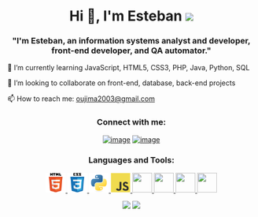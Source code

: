 <h1 align="center">Hi 👋, I'm Esteban <img height="40" src="https://emoji.gg/assets/emoji/7333-parrotdance.gif"></h1>
<h3 align="center">"I'm Esteban, an information systems analyst and developer, front-end developer, and QA automator."
</h3>

🌱 I’m currently learning JavaScript, HTML5, CSS3, PHP, Java, Python, SQL

👯 I’m looking to collaborate on front-end, database, back-end projects

📫 How to reach me: oujima2003@gmail.com

<h3 align="center">Connect with me:</h3>
<div align="center">

[![image](https://img.shields.io/badge/LinkedIn-0077B5?style=for-the-badge&logo=linkedin&logoColor=white)](https://www.linkedin.com/in/lauro_brant-1/)
[![image](https://img.shields.io/badge/Gmail-D14836?style=for-the-badge&logo=gmail&logoColor=white)](mailto:produtor.brantlauro@gmail.com)

</div>

<h3 align="center">Languages and Tools:</h3>

<p align="center">
    <a href="https://www.w3.org/html/" target="_blank">
        <img src="https://raw.githubusercontent.com/devicons/devicon/master/icons/html5/html5-original-wordmark.svg"
            alt="html5" width="40" height="40" />
    </a>
    <a href="https://www.w3schools.com/css/" target="_blank">
        <img src="https://raw.githubusercontent.com/devicons/devicon/master/icons/css3/css3-original-wordmark.svg"
            alt="css3" width="40" height="40" />
    </a>
    <a href="https://www.python.org" target="_blank">
        <img src="https://raw.githubusercontent.com/devicons/devicon/master/icons/python/python-original.svg"
            alt="python" width="40" height="40" />
    </a>
    <a href="https://developer.mozilla.org/en-US/docs/Web/JavaScript" target="_blank">
        <img src="https://raw.githubusercontent.com/devicons/devicon/master/icons/javascript/javascript-original.svg"
            alt="javascript" width="40" height="40" />
    </a>
    <a href="https://git-scm.com/" target="_blank">
        <img src="https://cdn.jsdelivr.net/gh/devicons/devicon/icons/git/git-original.svg" width="40" height="40" />
    </a>
    <a href="https://git-scm.com/" target="_blank">
        <img src="https://cdn.jsdelivr.net/gh/devicons/devicon/icons/php/php-original.svg" width="40" height="40" />
    </a>
    <a href="https://git-scm.com/" target="_blank">
        <img src="https://cdn.jsdelivr.net/gh/devicons/devicon/icons/bootstrap/bootstrap-original.svg" width="40"
            height="40" />
    </a>
    <a href="https://git-scm.com/" target="_blank">
        <img src="https://cdn.jsdelivr.net/gh/devicons/devicon/icons/mysql/mysql-original.svg" width="40" height="40" />
    </a>
</p>

<p align="center">
    <img height="150"
        src="https://github-readme-stats.vercel.app/api?username=aztolfo&theme=react&show_icons=true&include_all_commits=true" />
    <img height="150"
        src="https://github-readme-stats.vercel.app/api/top-langs/?username=aztolfo&theme=react&layout=compact" />
</p>
<link rel="stylesheet" href="https://cdn.jsdelivr.net/gh/devicons/devicon@v2.15.1/devicon.min.css">

<link rel="stylesheet" href="https://cdn.jsdelivr.net/gh/devicons/devicon@v2.15.1/devicon.min.css">
